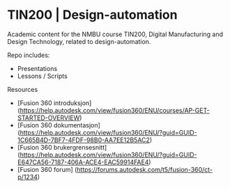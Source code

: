 # TIN200 | Design-automation

Academic content for the NMBU course TIN200, Digital Manufacturing and Design Technology, related to design-automation.

Repo includes:

- Presentations
- Lessons / Scripts

Resources
- [Fusion 360 introduksjon] (https://help.autodesk.com/view/fusion360/ENU/courses/AP-GET-STARTED-OVERVIEW)
- [Fusion 360 dokumentasjon] (https://help.autodesk.com/view/fusion360/ENU/?guid=GUID-1C665B4D-7BF7-4FDF-98B0-AA7EE12B5AC2)
- [Fusion 360 brukergrensesnitt] (https://help.autodesk.com/view/fusion360/ENU/?guid=GUID-E647CA56-7187-406A-ACE4-EAC59914FAE4)
- [Fusion 360 forum] (https://forums.autodesk.com/t5/fusion-360/ct-p/1234)

